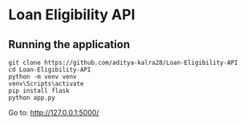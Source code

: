 # Loan Eligibility API


## Running the application

```
git clone https://github.com/aditya-kalra28/Loan-Eligibility-API
cd Loan-Eligibility-API
python -m venv venv
venv\Scripts\activate
pip install flask
python app.py
```

Go to: http://127.0.0.1:5000/
